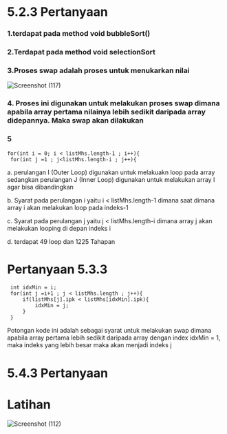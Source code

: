 # 5.2.3 Pertanyaan
### 1.terdapat pada method void bubbleSort()
### 2.Terdapat pada method void selectionSort
### 3.Proses swap adalah proses untuk menukarkan nilai
![Screenshot (117)](https://user-images.githubusercontent.com/87335182/161056526-423857a2-5806-4b13-8595-07a1652714db.png)
### 4. Proses ini digunakan untuk melakukan proses swap dimana apabila array pertama nilainya lebih sedikit daripada array didepannya. Maka swap akan dilakukan
### 5 
    for(int i = 0; i < listMhs.length-1 ; i++){
     for(int j =1 ; j<listMhs.length-i ; j++){
a. perulangan I (Outer Loop) digunakan untuk melakuakn loop pada array sedangkan perulangan J (Inner Loop) digunakan untuk melakukan array I agar bisa dibandingkan

b. Syarat pada perulangan i yaitu i < listMhs.length-1 dimana saat dimana array i akan melakukan loop pada indeks-1

c. Syarat pada perulangan j yaitu j < listMhs.length-i dimana array j akan melakukan looping di depan indeks i

d. terdapat 49 loop dan 1225 Tahapan
# Pertanyaan 5.3.3
     int idxMin = i;
     for(int j =i+1 ; j < listMhs.length ; j++){
         if(listMhs[j].ipk < listMhs[idxMin].ipk){
             idxMin = j;
         }
     }
     
Potongan kode ini adalah sebagai syarat untuk melakukan swap dimana apabila array pertama lebih sedikit daripada array dengan index idxMin = 1, maka indeks yang lebih besar maka akan menjadi indeks j
     
 # 5.4.3 Pertanyaan
 
 # Latihan
 ![Screenshot (112)](https://user-images.githubusercontent.com/87335182/161139153-8b91b5f4-d050-48dd-86eb-0be9d1af1a82.png)
